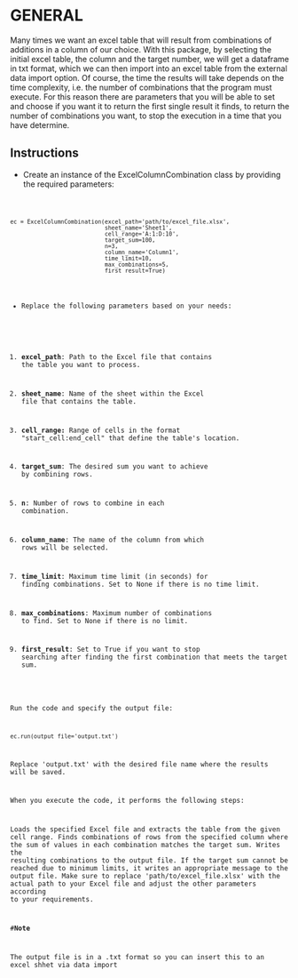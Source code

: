 # GENERAL

Many times we want an excel table that will result from combinations of additions in a column of our choice. With this package, by selecting the initial excel table, the column and the target number, we will get a dataframe in txt format, which we can then import into an excel table from the external data import option. Of course, the time the results will take depends on the time complexity, i.e. the number of combinations that the program must execute. For this reason there are parameters that you will be able to set and choose if you want it to return the first single result it finds, to return the number of combinations you want, to stop the execution in a time that you have determine.


## Instructions
- Create an instance of the ExcelColumnCombination class by providing the required parameters:


<code>

    ec = ExcelColumnCombination(excel_path='path/to/excel_file.xlsx',
                                sheet_name='Sheet1',
                                cell_range='A:1:D:10',
                                target_sum=100,
                                n=3,
                                column_name='Column1',
                                time_limit=10,
                                max_combinations=5,
                                first_result=True)
    

- Replace the following parameters based on your needs:

1. **excel_path**: Path to the Excel file that contains the table you want to process.

2. **sheet_name**: Name of the sheet within the Excel file that contains the table.

3. **cell_range:** Range of cells in the format "start_cell:end_cell" that define the table's location.

4. **target_sum**: The desired sum you want to achieve by combining rows.

5. **n**: Number of rows to combine in each combination.

6. **column_name**: The name of the column from which rows will be selected.

7. **time_limit**: Maximum time limit (in seconds) for finding combinations. Set to None if there is no time limit.

8. **max_combinations**: Maximum number of combinations to find. Set to None if there is no limit.

9. **first_result**: Set to True if you want to stop searching after finding the first combination that meets the target sum.

Run the code and specify the output file:



    ec.run(output_file='output.txt')

Replace 'output.txt' with the desired file name where the results will be saved.

When you execute the code, it performs the following steps:

Loads the specified Excel file and extracts the table from the given cell range.
Finds combinations of rows from the specified column where the sum of values in each combination matches the target sum.
Writes the resulting combinations to the output file.
If the target sum cannot be reached due to minimum limits, it writes an appropriate message to the output file.
Make sure to replace 'path/to/excel_file.xlsx' with the actual path to your Excel file and adjust the other parameters according to your requirements.

#**Note**

The output file is in a .txt format so you can insert this to an excel shhet via data import 
